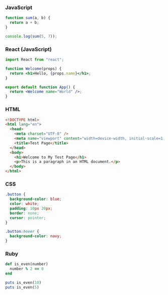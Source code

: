 ### JavaScript

```javascript
function sum(a, b) {
  return a + b;
}

console.log(sum(5, 7));
```

### React (JavaScript)

```jsx
import React from "react";

function Welcome(props) {
  return <h1>Hello, {props.name}</h1>;
}

export default function App() {
  return <Welcome name="World" />;
}
```

### HTML

```html
<!DOCTYPE html>
<html lang="en">
  <head>
    <meta charset="UTF-8" />
    <meta name="viewport" content="width=device-width, initial-scale=1.0" />
    <title>Test Page</title>
  </head>
  <body>
    <h1>Welcome to My Test Page</h1>
    <p>This is a paragraph in an HTML document.</p>
  </body>
</html>
```

### CSS

```css
.button {
  background-color: blue;
  color: white;
  padding: 10px 20px;
  border: none;
  cursor: pointer;
}

.button:hover {
  background-color: navy;
}
```

### Ruby

```ruby
def is_even(number)
  number % 2 == 0
end

puts is_even(10)
puts is_even(5)
```
